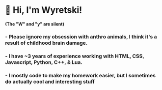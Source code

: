 # 🐾 Hi, I'm Wyretski!
#### (The "W" and "y" are silent)
### - Please ignore my obsession with anthro animals, I think it's a result of childhood brain damage.
### - I have ~3 years of experience working with HTML, CSS, Javascript, Python, C++, & Lua.
### - I mostly code to make my homework easier, but I sometimes do actually cool and interesting stuff

